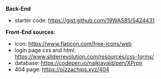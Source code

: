 **Back-End**
 - starter code: https://gist.github.com/19WAS85/5424431
 
**Front-End sources:**
 - icon: https://www.flaticon.com/free-icons/web
 - login page css and html: https://www.sliderrevolution.com/resources/css-forms/
 - database: https://codepen.io/naikjavaid/pen/XPrpjr
 - 404 page: https://pizzachips.xyz/404
